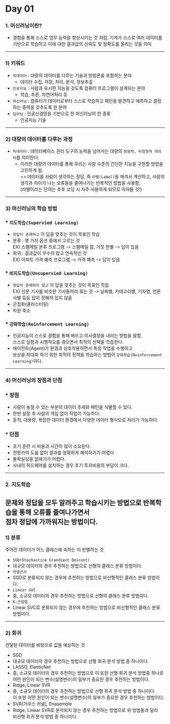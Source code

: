 # Day 01  

### 1. 머신러닝이란?  
* 경험을 통해 스스로 업무 능력을 향상시키는 것 처럼, 기계가 스스로 여러 데이터를 기반으로 학습하고 이에 대한 결과값의 신뢰도 및 정확도를 올리는 것을 의미  
-----------------------------------------------
### 1) 키워드  
* `빅데이터` : 대량의 데이터를 다루는 기술과 방법론을 포함하는 분야  
  * 데이터 수집, 저장, 처리, 분석, 정보추출  
* `인공지능` : 사람과 유시한 지능을 갖도록 컴퓨터 프로그램이 설계되는 분야  
  * 학습, 추론, 자연어처리 등  
* `머신러닝` : 컴퓨터가 데이터로부터 스스로 학습하고 패턴을 발견하고 예측하고 결정하는 증력을 갖추도록 한 분야  
* `딥러닝` : 인공신경망을 기반으로 한 머신러닝의 한 종류  
  * 인공지능 기술  

-----------------------------------------------

### 2) 대량의 데이터를 다루는 과정  
* `빅데이터` : 데이터베이스 관리 도구의 능력을 넘어서는 대량의 `정형적, 비정형적 데이터`를 의미한다.  
  * 이러한 대량의 데이터를 통해 우리는 사람 수준의 간단한 지능을 구현할 방법을 고민하게 됨.  
  => 데이터를 사람이 생각하는 정답, 즉 `라벨(Label)`을 매겨서 계산하고, 사람의 생각과 차이가 나는 오류들을 줄여나가는 반복적인 방법을 사용함.  
 (라벨이라는 단어는 추후 코딩 시 자주 사용하게 되므로 익혀둘 것!)  


-----------------------------------------------

### 3) 머신러닝의 학습 방법  
### * `지도학습(Supervied Learning)`  
 * `정답이 존재하고` 이 답을 맞추는 것이 목표인 학습  
  * 분류 : 몇 가지 옵션 중에서 고르는 것  
  EX) 스팸메일 분류 프로그램 -> 스팸메일 참, 거짓 판별 -> 답이 있음  
  * 회귀 : 결과값이 무수히 많고 연속적인 것  
  EX) 아파트 가격 예측 프로그램 -> 가격 예측 -> 답이 있음  

### * `비지도학습(Unsupervied Learning)`  
 * `정답이 존재하지 않고` 이 답을 맞추는 것이 목표인 학습  
 EX) 신문 기사를 비슷한 기사들끼리 묶는 것 -> 날짜별, 카테고리별, 기자명, 언론사별 등등 답이 정해져 있지 않음  
 * 군집화(클러스터링)  
 * 차원 축소  
### * `강화학습(Reinforcement Learning)`  
  * 인공지능이 스스로 경험을 통해 배우고 의사결정을 내리는 방법을 말함.  
  스스로 실험과 시행착오를 겪으면서 최적의 선택을 학습한다.  
  * 에이전트(Agent)가 환경과 상호작용하면서 특정 작업을 수행하고  
  보상을 최대화 하기 위한 최적의 정책을 학습하는 방법이 `강화학습(Reinforcement Learning)`이다.  

-------------------------------------------------------
### 4) 머신러닝의 장점과 단점  
### * 장점  
 * 사람이 놓칠 수 있는 부분의 데이터 추세와 패턴을 식별할 수 있다.  
 * 한번 설정 후 사람의 개입 없이 작업이 가능하다.  
 * 동적, 대용량, 복잡한 데이터 환경에서 다양한 데이터 형식으로 처리가 가능하다.  
### * 단점
 * 초기 훈련 시 비용과 시간이 많이 소요된다.  
 * 전문가의 도움 없이 결과를 정확하게 해석하기가 어렵다  
 * 불확실성을 없애기가 어렵다.  
 * 사내의 하드웨어를 설치하는 경우 초기 투자비용의 부담이 크다.  
-----------------------------------------------------------
### 2. 지도학습  
문제와 정답을 모두 알려주고 학습시키는 방법으로 반복학습을 통해 오류를 줄여나가면서  
점차 정답에 가까워지는 방법이다.  
------------------------------------------------------
### 1) 분류  
주어진 데이터가 어느 클래스에 속하는 지 판별하는 것  
 * `SGD(Stochastice Grandient Descent)`  
  * 대규모 데이터의 경우 추천하는 방법으로 선형의 클래스 분류 방법이다.  
 * `커넬근사`
  * SGD로 분류되지 않는 경우에 추천하는 방법으로 비선형적인 클래스 분류 방법이다.  
 * `Linear SVC`  
  * 중, 소규모 데이터의 경우 추천하는 방법으로 선형의 클래스 분류 방법이다.  
 * `K-근접법`  
  * Linear SVC로 분류되지 않는 경우에 추천하는 방법으로 비선형적인 클래스 분류 방법이다.  
------------------------------------------------------

### 2) 회귀  
전달된 데이터를 바탕으로 값을 예상하는 것  
 * SGD
  * 대규모 데이터의 경우 추천하는 방법으로 선형 회귀 분석 방법 중 하나이다.  
 * LASSO, ElasticNet  
  * 중, 소규모 데이터의 경우 추천하는 방법으로 이 또한 선형 회귀 분석 방법중 하나로  
  어떤 원인이 되는 변수(설명변수)의 일부가 중요한 경우 추천하는 방법이다.  
 * Ridge, Linear SVR  
  * 중, 소규모 데이터의 경우 추천하는 방법으로 선형 회귀 분석 방법 중 하나이다.  
  이 또한 어떤 원인이 되는 변수(설명변수)의 일부가 중요한 경우 추천하는 방법이다.  
 * SVR(가우스 커넬), Enasemble  
  * Ridge, Linear SVR로 분석되지 않는 경우 추천하는 방법으로 위 방법들과 달리  
  비선형 회귀 분석 방법 중 하나이다.  















